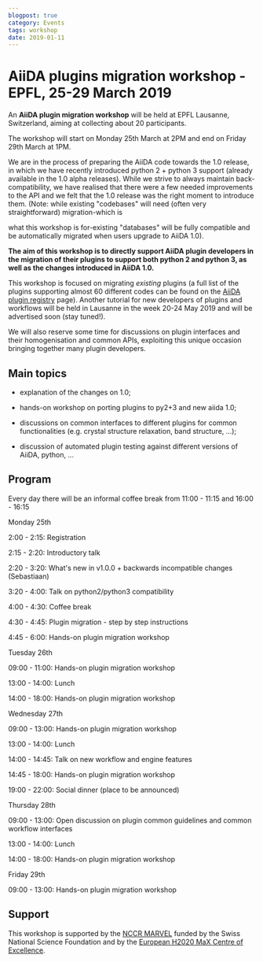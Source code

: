 ```yaml
---
blogpost: true
category: Events
tags: workshop
date: 2019-01-11
---
```


# AiiDA plugins migration workshop - EPFL, 25-29 March 2019

An **AiiDA plugin migration workshop** will be held at EPFL Lausanne, Switzerland, aiming at collecting about 20 participants.

The workshop will start on Monday 25th March at 2PM and end on Friday 29th March at 1PM.

We are in the process of preparing the AiiDA code towards the 1.0 release, in which we have recently introduced python 2 + python 3 support (already available in the 1.0 alpha releases). While we strive to always maintain back-compatibility, we have realised that there were a few needed improvements to the API and we felt that the 1.0 release was the right moment to introduce them. (Note: while existing "codebases" will need (often very straightforward) migration-which is

what this workshop is for-existing "databases" will be fully compatible and be automatically migrated when users upgrade to AiiDA 1.0).

**The aim of this workshop is to directly support AiiDA plugin developers in the migration of their plugins to support both python 2 and python 3, as well as the changes introduced in AiiDA 1.0.**

This workshop is focused on migrating *existing* plugins (a full list of the plugins supporting almost 60 different codes can be found on the [AiiDA plugin registry](https://aiidateam.github.io/aiida-registry/) page). Another tutorial for new developers of plugins and workflows will be held in Lausanne in the week 20-24 May 2019 and will be advertised soon (stay tuned!).

We will also reserve some time for discussions on plugin interfaces and their homogenisation and common APIs, exploiting this unique occasion bringing together many plugin developers.

## Main topics

* explanation of the changes on 1.0;

* hands-on workshop on porting plugins to py2+3 and new aiida 1.0;

* discussions on common interfaces to different plugins for common functionalities (e.g. crystal structure relaxation, band structure, ...);

* discussion of automated plugin testing against different versions of AiiDA, python, ...

## Program

Every day there will be an informal coffee break from 11:00 - 11:15 and 16:00 - 16:15

Monday 25th

2:00 - 2:15: Registration

2:15 - 2:20: Introductory talk

2:20 - 3:20: What's new in v1.0.0 + backwards incompatible changes (Sebastiaan)

3:20 - 4:00: Talk on python2/python3 compatibility

4:00 - 4:30: Coffee break

4:30 - 4:45: Plugin migration - step by step instructions

4:45 - 6:00: Hands-on plugin migration workshop

Tuesday 26th

09:00 - 11:00: Hands-on plugin migration workshop

13:00 - 14:00: Lunch

14:00 - 18:00: Hands-on plugin migration workshop

Wednesday 27th

09:00 - 13:00: Hands-on plugin migration workshop

13:00 - 14:00: Lunch

14:00 - 14:45: Talk on new workflow and engine features

14:45 - 18:00: Hands-on plugin migration workshop

19:00 - 22:00: Social dinner (place to be announced)

Thursday 28th

09:00 - 13:00: Open discussion on plugin common guidelines and common workflow interfaces

13:00 - 14:00: Lunch

14:00 - 18:00: Hands-on plugin migration workshop

Friday 29th

09:00 - 13:00: Hands-on plugin migration workshop

## Support

This workshop is supported by the [NCCR MARVEL](http://nccr-marvel.ch) funded by the Swiss National Science Foundation and by the [European H2020 MaX Centre of Excellence](http://www.max-centre.eu).

